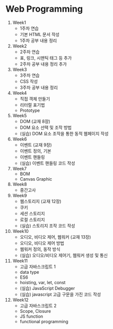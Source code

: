 # Web Programming

1. Week1
   - 1주차 연습
   - 기본 HTML 문서 작성
   - 1주차 공부 내용 정리
2. Week2
   - 2주차 연습
   - 표, 링크, 시맨틱 태그 등 추가
   - 2주차 공부 내용 정리 추가
3. Week3
   - 3주차 연습
   - CSS 작성
   - 3주차 공부 내용 정리
4. Week4
   - 직접 객체 만들기
   - 리터럴 표기법
   - Prototype
5. Week5
   - DOM (교재 8장)
   - DOM 요소 선택 및 조작 방법
   - (실습) DOM 요소 조작을 통한 동적 웹페이지 작성
6. Week6
   - 이벤트 (교재 9장)
   - 이벤트 정의, 기본
   - 이벤트 핸들링
   - (실습) 이벤트 핸들링 코드 작성
7. Week7
   - BOM
   - Canvas Graphic
8. Week8
   - 중간고사
9. Week9
   - 웹스토리지 (교재 12장)
   - 쿠키
   - 세션 스토리지
   - 로컬 스토리지
   - (실습) 스토리지 조작 코드 작성
10. Week10
    - 오디오, 비디오 제어, 웹워커 (교재 13장)
    - 오디오, 비디오 제어 방법
    - 웹워커 정의, 동작 방식
    - (실습) 오디오/비디오 제어기, 웹워커 생성 및 통신
11. Week11
    - 고급 자바스크립트 1
    - data type
    - ES6
    - hoisting, var, let, const
    - (실습) JavaScript Debugger
    - (실습) javascript 고급 구문을 가진 코드 작성
12. Week12
    - 고급 자바스크립트 2
    - Scope, Closure
    - JS function
    - functional programming
